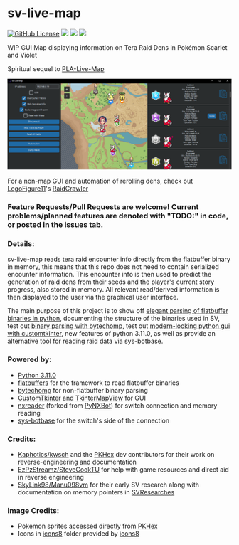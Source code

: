 # sv-live-map
[![GitHub License](https://img.shields.io/github/license/Lincoln-LM/sv-live-map?color=ff69b4)](https://github.com/Lincoln-LM/sv-live-map/blob/master/LICENSE)
[![](https://img.shields.io/github/workflow/status/Lincoln-LM/sv-live-map/Package%20Application%20with%20PyInstaller?logo=github)](https://github.com/Lincoln-LM/sv-live-map/actions/workflows/main.yml)
[![](https://img.shields.io/badge/Windows%20Executable-Direct%20Download-blue)](https://nightly.link/Lincoln-LM/sv-live-map/workflows/main/master/windows-build.zip)
[![](https://img.shields.io/badge/Python%20Scripts-Direct%20Download-orange)](https://github.com/Lincoln-LM/sv-live-map/archive/refs/heads/master.zip)

WIP GUI Map displaying information on Tera Raid Dens in Pokémon Scarlet and Violet

Spiritual sequel to [PLA-Live-Map](https://github.com/Lincoln-LM/PLA-Live-Map)

![](./program.png)

For a non-map GUI and automation of rerolling dens, check out [LegoFigure11](https://github.com/LegoFigure11)'s [RaidCrawler](https://github.com/LegoFigure11/RaidCrawler)

### Feature Requests/Pull Requests are welcome! Current problems/planned features are denoted with "TODO:" in code, or posted in the issues tab.

### Details:
sv-live-map reads tera raid encounter info directly from the flatbuffer binary in memory, this means that this repo does not need to contain serialized encounter information. 
This encounter info is then used to predict the generation of raid dens from their seeds and the player's current story progress, also stored in memory.
All relevant read/derived information is then displayed to the user via the graphical user interface.

The main purpose of this project is to show off [elegant parsing of flatbuffer binaries in python](./sv_live_map_core/raid_enemy_table_array.py), documenting the structure of the binaries used in SV, test out [binary parsing with bytechomp](sv_live_map_core/raid_block.py), test out [modern-looking python gui with customtkinter](./main_gui), new features of python 3.11.0, as well as provide an alternative tool for reading raid data via sys-botbase.

### Powered by:
* [Python 3.11.0](https://www.python.org)
* [flatbuffers](https://github.com/google/flatbuffers) for the framework to read flatbuffer binaries
* [bytechomp](https://github.com/AndrewSpittlemeister/bytechomp) for non-flatbuffer binary parsing
* [CustomTkinter](https://github.com/TomSchimansky/CustomTkinter) and [TkinterMapView](https://github.com/TomSchimansky/TkinterMapView) for GUI
* [nxreader](https://github.com/Lincoln-LM/PyNXReader) (forked from [PyNXBot](https://github.com/wwwwwwzx/PyNXBot)) for switch connection and memory reading
* [sys-botbase](https://github.com/olliz0r/sys-botbase/) for the switch's side of the connection

### Credits:
* [Kaphotics/kwsch](https://github.com/kwsch) and the [PKHex](https://github.com/kwsch/PKHeX) dev contributors for their work on reverse-engineering and documentation
* [EzPzStreamz/SteveCookTU](https://github.com/SteveCookTU) for help with game resources and direct aid in reverse engineering
* [SkyLink98/Manu098vm](https://github.com/Manu098vm) for their early SV research along with documentation on memory pointers in [SVResearches](https://github.com/Manu098vm/SVResearches)

### Image Credits:
* Pokemon sprites accessed directly from [PKHex](https://github.com/kwsch/PKHeX/blob/master/PKHeX.Drawing.PokeSprite/Resources/img/Artwork%20Pokemon%20Sprites/a_1.png)
* Icons in [icons8](./resources/icons8) folder provided by [icons8](https://icons8.com)
